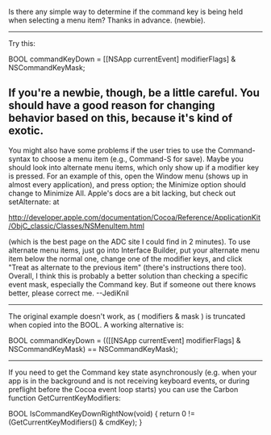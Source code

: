 

Is there any simple way to determine if the command key is being held when selecting a menu item?  Thanks in advance.  (newbie).

----

Try this:

    
BOOL commandKeyDown = [[NSApp currentEvent] modifierFlags] & NSCommandKeyMask;


If you're a newbie, though, be a little careful.  You should have a good reason for changing behavior based on this, because it's kind of exotic.
----
You might also have some problems if the user tries to use the Command-<key> syntax to choose a menu item (e.g., Command-S for save). Maybe you should look into alternate menu items, which only show up if a modifier key is pressed. For an example of this, open the Window menu (shows up in almost every application), and press option; the Minimize option should change to Minimize All. Apple's docs are a bit lacking, but check out     setAlternate: at

http://developer.apple.com/documentation/Cocoa/Reference/ApplicationKit/ObjC_classic/Classes/NSMenuItem.html

(which is the best page on the ADC site I could find in 2 minutes). To use alternate menu items, just go into Interface Builder, put your alternate menu item below the normal one, change one of the modifier keys, and click "Treat as alternate to the previous item" (there's instructions there too). Overall, I think this is probably a better solution than checking a specific event mask, especially the Command key. But if someone out there knows better, please correct me. --JediKnil

----
The original example doesn't work, as ( modifiers & mask ) is truncated when copied into the BOOL.
A working alternative is:

    
BOOL commandKeyDown = (([[NSApp currentEvent] modifierFlags] & NSCommandKeyMask) == NSCommandKeyMask);


----

If you need to get the Command key state asynchronously (e.g. when your app is in the background and is not receiving keyboard events, or during preflight before the Cocoa event loop starts) you can use the Carbon function GetCurrentKeyModifiers:

    
BOOL IsCommandKeyDownRightNow(void) {
	return 0 != (GetCurrentKeyModifiers() & cmdKey);
}
